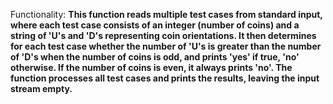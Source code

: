 Functionality: **This function reads multiple test cases from standard input, where each test case consists of an integer (number of coins) and a string of 'U's and 'D's representing coin orientations. It then determines for each test case whether the number of 'U's is greater than the number of 'D's when the number of coins is odd, and prints 'yes' if true, 'no' otherwise. If the number of coins is even, it always prints 'no'. The function processes all test cases and prints the results, leaving the input stream empty.**
